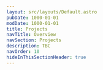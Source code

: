 ```yaml
---
layout: src/layouts/Default.astro
pubDate: 1000-01-01
modDate: 1000-01-01
title: Projects
navTitle: Overview
navSection: Projects
description: TBC
navOrder: 10
hideInThisSectionHeader: true
---
```


